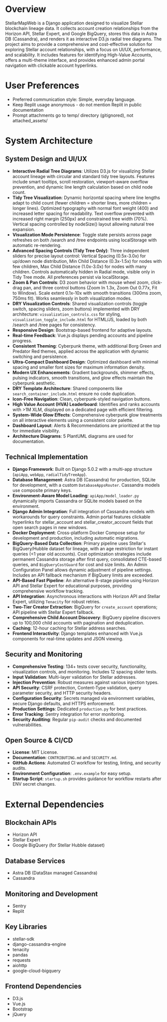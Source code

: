 # Overview
StellarMapWeb is a Django application designed to visualize Stellar blockchain lineage data. It collects account creation relationships from the Horizon API, Stellar Expert, and Google BigQuery, stores this data in Astra DB (Cassandra), and renders it as interactive D3.js radial tree diagrams. The project aims to provide a comprehensive and cost-effective solution for exploring Stellar account relationships, with a focus on UI/UX, performance, and scalability. It includes features for identifying High-Value Accounts, offers a multi-theme interface, and provides enhanced admin portal navigation with clickable account hyperlinks.

# User Preferences
- Preferred communication style: Simple, everyday language.
- Keep Replit usage anonymous - do not mention Replit in public documentation
- Prompt attachments go to temp/ directory (gitignored), not attached_assets/

# System Architecture

## System Design and UI/UX
- **Interactive Radial Tree Diagrams**: Utilizes D3.js for visualizing Stellar account lineage with circular and standard tidy tree layouts. Features include smart tooltips, scroll restoration, viewport-aware overflow prevention, and dynamic line length calculation based on child node count.
- **Tidy Tree Visualization**: Dynamic horizontal spacing where line lengths adapt to child count (fewer children = shorter lines, more children = longer lines). Optimized typography with normal font weight (400) and increased letter spacing for readability. Text overflow prevented with increased right margin (250px) and constrained tree width (70%). Vertical spacing controlled by nodeSize() layout allowing natural tree expansion.
- **Visualization Mode Persistence**: Toggle state persists across page refreshes on both /search and /tree endpoints using localStorage with automatic re-rendering.
- **Advanced Spacing Controls (Tidy Tree Only)**: Three independent sliders for precise layout control: Vertical Spacing (0.5x-3.0x) for up/down node distribution, Min Child Distance (0.3x-1.5x) for nodes with few children, Max Child Distance (1.0x-3.0x) for nodes with many children. Controls automatically hidden in Radial mode, visible only in Tidy Tree mode. All preferences persist via localStorage.
- **Zoom & Pan Controls**: D3 zoom behavior with mouse wheel zoom, click-drag pan, and three control buttons (Zoom In 1.3x, Zoom Out 0.77x, Fit to Window). Scale extent 0.1x-10x with smooth transitions (300ms zoom, 750ms fit). Works seamlessly in both visualization modes.
- **DRY Visualization Controls**: Shared visualization controls (toggle switch, spacing sliders, zoom buttons) implemented with DRY architecture: `visualization_controls.css` for styling, `visualization_toggle_include.html` for HTML/JS, loaded by both /search and /tree pages for consistency.
- **Responsive Design**: Bootstrap-based frontend for adaptive layouts.
- **Real-time Feedback**: Vue.js displays pending accounts and pipeline progress.
- **Consistent Theming**: Cyberpunk theme, with additional Borg Green and Predator Red themes, applied across the application with dynamic switching and persistence.
- **Ultra-Compact Dashboard Design**: Optimized dashboard with minimal spacing and smaller font sizes for maximum information density.
- **Modern UX Enhancements**: Gradient backgrounds, shimmer effects, pulsing indicators, smooth transitions, and glow effects maintain the cyberpunk aesthetic.
- **DRY Template Architecture**: Shared components like `search_container_include.html` ensure no code duplication.
- **Icon-Free Navigation**: Clean, cyberpunk-styled navigation buttons.
- **High Value Account (HVA) Leaderboard**: Identifies and ranks accounts with >1M XLM, displayed on a dedicated page with efficient filtering.
- **System-Wide Glow Effects**: Comprehensive cyberpunk glow treatments on all interactive elements using a consistent color palette.
- **Dashboard Layout**: Alerts & Recommendations are prioritized at the top for immediate visibility.
- **Architecture Diagrams**: 5 PlantUML diagrams are used for documentation.

## Technical Implementation
- **Django Framework**: Built on Django 5.0.2 with a multi-app structure (`apiApp`, `webApp`, `radialTidyTreeApp`).
- **Database Management**: Astra DB (Cassandra) for production, SQLite for development, with a custom `DatabaseAppsRouter`. Cassandra models use composite primary keys.
- **Environment-Aware Model Loading**: `apiApp/model_loader.py` dynamically imports Cassandra or SQLite models based on the environment.
- **Django Admin Integration**: Full integration of Cassandra models with workarounds for query constraints. Admin portal features clickable hyperlinks for stellar_account and stellar_creator_account fields that open search pages in new windows.
- **Docker Deployment**: Cross-platform Docker Compose setup for development and production, including automatic migrations.
- **BigQuery-Based Data Collection**: Primary pipeline uses Stellar's BigQuery/Hubble dataset for lineage, with an age restriction for instant queries (<1 year old accounts). Cost optimization strategies include permanent Cassandra storage after first query, consolidated CTE-based queries, and `BigQueryCostGuard` for cost and size limits. An Admin Configuration Panel allows dynamic adjustment of pipeline settings. Includes an API fallback mechanism if BigQuery limits are exceeded.
- **API-Based Fast Pipeline**: An alternative 8-stage pipeline using Horizon API and Stellar Expert for educational purposes, providing comprehensive workflow tracking.
- **API Integration**: Asynchronous interactions with Horizon API and Stellar Expert, utilizing `Tenacity` for robust retries.
- **Two-Tier Creator Extraction**: BigQuery for `create_account` operations; API pipeline with Stellar Expert fallback.
- **Comprehensive Child Account Discovery**: BigQuery pipeline discovers up to 100,000 child accounts with pagination and deduplication.
- **Caching**: 12-hour caching for Stellar address searches.
- **Frontend Interactivity**: Django templates enhanced with Vue.js components for real-time updates and JSON viewing.

## Security and Monitoring
- **Comprehensive Testing**: 134+ tests cover security, functionality, visualization controls, and monitoring. Includes 12 spacing slider tests.
- **Input Validation**: Multi-layer validation for Stellar addresses.
- **Injection Prevention**: Robust measures against various injection types.
- **API Security**: CSRF protection, Content-Type validation, query parameter security, and HTTP security headers.
- **Configuration Security**: Secrets managed via environment variables, secure Django defaults, and HTTPS enforcement.
- **Production Settings**: Dedicated `production.py` for best practices.
- **Error Tracking**: Sentry integration for error monitoring.
- **Security Auditing**: Regular `pip-audit` checks and documented vulnerabilities.

## Open Source & CI/CD
- **License**: MIT License.
- **Documentation**: `CONTRIBUTING.md` and `SECURITY.md`.
- **GitHub Actions**: Automated CI workflow for testing, linting, and security audits.
- **Environment Configuration**: `.env.example` for easy setup.
- **Startup Script**: `startup.sh` provides guidance for workflow restarts after ENV secret changes.

# External Dependencies

## Blockchain APIs
- Horizon API
- Stellar Expert
- Google BigQuery (for Stellar Hubble dataset)

## Database Services
- Astra DB (DataStax managed Cassandra)
- Cassandra

## Monitoring and Development
- Sentry
- Replit

## Key Libraries
- stellar-sdk
- django-cassandra-engine
- tenacity
- pandas
- requests
- aiohttp
- google-cloud-bigquery

## Frontend Dependencies
- D3.js
- Vue.js
- Bootstrap
- jQuery